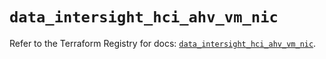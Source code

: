 # `data_intersight_hci_ahv_vm_nic`

Refer to the Terraform Registry for docs: [`data_intersight_hci_ahv_vm_nic`](https://registry.terraform.io/providers/ciscodevnet/intersight/1.0.71/docs/data-sources/hci_ahv_vm_nic).
